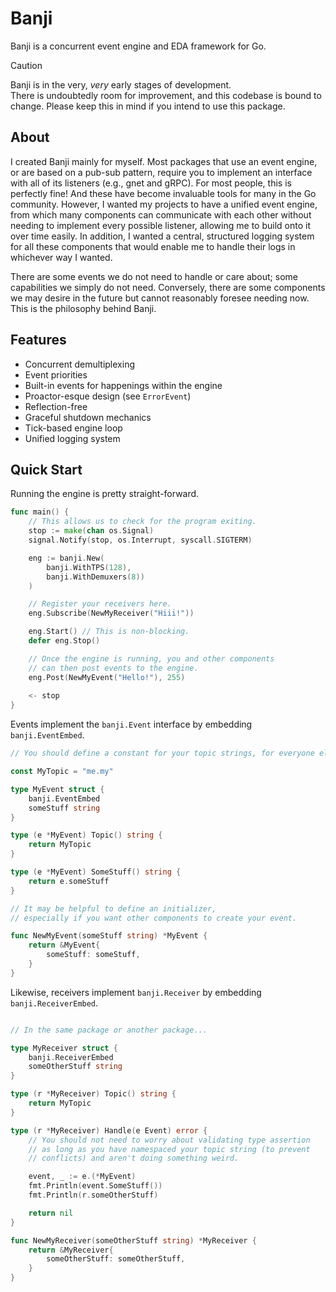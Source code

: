 # Banji

Banji is a concurrent event engine and EDA framework for Go.

> [!CAUTION]
> Banji is in the very, _very_ early stages of development.
> \
> There is undoubtedly room for improvement, and this codebase is bound to change. Please keep this in mind if you
> intend to use this package.

## About

I created Banji mainly for myself. Most packages that use an event engine, or are based on a pub-sub pattern, require
you to implement an interface with all of its listeners (e.g., gnet and gRPC). For most people, this is perfectly fine!
And these have become invaluable tools for many in the Go community. However, I wanted my projects to have a unified
event engine, from which many components can communicate with each other without needing to implement every possible
listener, allowing me to build onto it over time easily. In addition, I wanted a central, structured logging system for
all these components that would enable me to handle their logs in whichever way I wanted.

There are some events we do not need to handle or care about; some capabilities we simply do not need. Conversely, there
are some components we may desire in the future but cannot reasonably foresee needing now. This is the philosophy behind
Banji.

## Features

- Concurrent demultiplexing
- Event priorities
- Built-in events for happenings within the engine
- Proactor-esque design (see `ErrorEvent`)
- Reflection-free
- Graceful shutdown mechanics
- Tick-based engine loop
- Unified logging system

## Quick Start

Running the engine is pretty straight-forward.

```go
func main() {
    // This allows us to check for the program exiting.
    stop := make(chan os.Signal)
    signal.Notify(stop, os.Interrupt, syscall.SIGTERM)

    eng := banji.New(
        banji.WithTPS(128),
        banji.WithDemuxers(8))
    )

    // Register your receivers here.
    eng.Subscribe(NewMyReceiver("Hiii!"))

    eng.Start() // This is non-blocking.
    defer eng.Stop()

    // Once the engine is running, you and other components
    // can then post events to the engine.
    eng.Post(NewMyEvent("Hello!"), 255)
    
    <- stop
}
```

Events implement the `banji.Event` interface by embedding `banji.EventEmbed`.

```go
// You should define a constant for your topic strings, for everyone else's sake.

const MyTopic = "me.my"

type MyEvent struct {
    banji.EventEmbed
    someStuff string
}

type (e *MyEvent) Topic() string {
    return MyTopic
}

type (e *MyEvent) SomeStuff() string {
    return e.someStuff
}

// It may be helpful to define an initializer,
// especially if you want other components to create your event.

func NewMyEvent(someStuff string) *MyEvent {
    return &MyEvent{
        someStuff: someStuff,
    }
}

```

Likewise, receivers implement `banji.Receiver` by embedding `banji.ReceiverEmbed`.

```go

// In the same package or another package...

type MyReceiver struct {
    banji.ReceiverEmbed
    someOtherStuff string
}

type (r *MyReceiver) Topic() string {
    return MyTopic
}

type (r *MyReceiver) Handle(e Event) error {
    // You should not need to worry about validating type assertion
    // as long as you have namespaced your topic string (to prevent
    // conflicts) and aren't doing something weird.

    event, _ := e.(*MyEvent)
    fmt.Println(event.SomeStuff())
    fmt.Println(r.someOtherStuff)

    return nil
}

func NewMyReceiver(someOtherStuff string) *MyReceiver {
    return &MyReceiver{
        someOtherStuff: someOtherStuff,
    }
}

```
